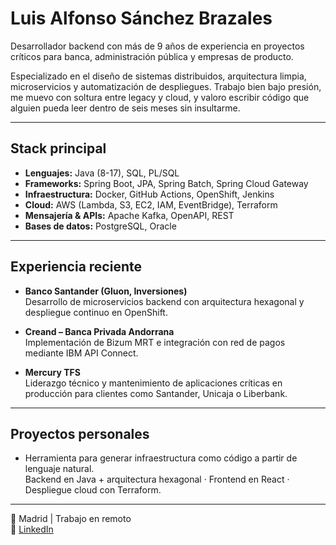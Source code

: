 # Luis Alfonso Sánchez Brazales

Desarrollador backend con más de 9 años de experiencia en proyectos críticos para banca, administración pública y empresas de producto.

Especializado en el diseño de sistemas distribuidos, arquitectura limpia, microservicios y automatización de despliegues. Trabajo bien bajo presión, me muevo con soltura entre legacy y cloud, y valoro escribir código que alguien pueda leer dentro de seis meses sin insultarme.

---

## Stack principal

- **Lenguajes:** Java (8-17), SQL, PL/SQL  
- **Frameworks:** Spring Boot, JPA, Spring Batch, Spring Cloud Gateway  
- **Infraestructura:** Docker, GitHub Actions, OpenShift, Jenkins  
- **Cloud:** AWS (Lambda, S3, EC2, IAM, EventBridge), Terraform  
- **Mensajería & APIs:** Apache Kafka, OpenAPI, REST  
- **Bases de datos:** PostgreSQL, Oracle

---

## Experiencia reciente

- **Banco Santander (Gluon, Inversiones)**  
  Desarrollo de microservicios backend con arquitectura hexagonal y despliegue continuo en OpenShift.

- **Creand – Banca Privada Andorrana**  
  Implementación de Bizum MRT e integración con red de pagos mediante IBM API Connect.

- **Mercury TFS**  
  Liderazgo técnico y mantenimiento de aplicaciones críticas en producción para clientes como Santander, Unicaja o Liberbank.

---

## Proyectos personales

- Herramienta para generar infraestructura como código a partir de lenguaje natural.  
  Backend en Java + arquitectura hexagonal · Frontend en React · Despliegue cloud con Terraform.

---

📍 Madrid | Trabajo en remoto  
🔗 [LinkedIn](https://www.linkedin.com/in/luisalfonsosanchezbrazales)
